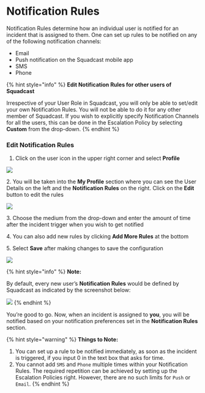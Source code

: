 # Notification Rules

Notification Rules determine how an individual user is notified for an incident that is assigned to them. One can set up rules to be notified on any of the following notification channels:

* Email
* Push notification on the Squadcast mobile app
* SMS
* Phone

{% hint style="info" %}
**Edit Notification Rules for other users of Squadcast**

Irrespective of your User Role in Squadcast, you will only be able to set/edit your own Notification Rules. You will not be able to do it for any other member of Squadcast. If you wish to explicitly specify Notification Channels for all the users, this can be done in the Escalation Policy by selecting **Custom** from the drop-down.
{% endhint %}

### Edit Notification Rules <a href="#edit-notification-rules" id="edit-notification-rules"></a>

1. &#x20;Click on the user icon in the upper right corner and select **Profile**

![](../.gitbook/assets/notification\_rules\_1.png)

2\. You will be taken into the **My Profile** section where you can see the User Details on the left and the **Notification Rules** on the right. Click on the **Edit** button to edit the rules

![](../.gitbook/assets/notification\_rules\_2.png)

3\. Choose the medium from the drop-down and enter the amount of time after the incident trigger when you wish to get notified

4\. You can also add new rules by clicking **Add More Rules** at the bottom

5\. Select **Save** after making changes to save the configuration

![](<../.gitbook/assets/notification\_rules\_3 (2) (1).png>)

{% hint style="info" %}
**Note:**

By default, every new user’s **Notification Rules** would be defined by Squadcast as indicated by the screenshot below:

![](../.gitbook/assets/notification\_rules\_4.png)
{% endhint %}

You’re good to go. Now, when an incident is assigned to **you**, you will be notified based on your notification preferences set in the **Notification Rules** section.

{% hint style="warning" %}
**Things to Note:**

1. You can set up a rule to be notified immediately, as soon as the incident is triggered, if you input 0 in the text box that asks for time.
2. You cannot add `SMS` and `Phone` multiple times within your Notification Rules. The required repetition can be achieved by setting up the Escalation Policies right. However, there are no such limits for `Push` or `Email`.
{% endhint %}

